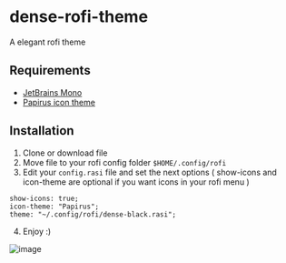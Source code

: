 # dense-rofi-theme
A elegant rofi theme

## Requirements
- [JetBrains Mono](https://www.jetbrains.com/lp/mono/)
- [Papirus icon theme](https://github.com/PapirusDevelopmentTeam/papirus-icon-theme)

## Installation
1. Clone or download file
2. Move file to your rofi config folder `$HOME/.config/rofi`
3. Edit your `config.rasi` file and set the next options ( show-icons and icon-theme are optional if you want icons in your rofi menu )
```
show-icons: true;
icon-theme: "Papirus";
theme: "~/.config/rofi/dense-black.rasi";
```
4. Enjoy :)


![image](https://user-images.githubusercontent.com/45504136/158377567-0530fba0-3f20-4ca6-a145-61fade1fc8ab.png)
